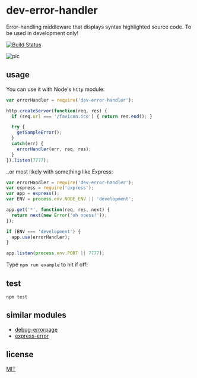# dev-error-handler

Error-handling middleware that displays syntax highlighted source code.
To be used in development only!

[![Build Status](https://travis-ci.org/alessioalex/dev-error-handler.svg)](https://travis-ci.org/alessioalex/dev-error-handler)

![pic](https://i.cloudup.com/R-TuJQXGkE-1200x1200.jpeg)

## usage

You can use it with Node's `http` module:

```js
var errorHandler = require('dev-error-handler');

http.createServer(function(req, res) {
  if (req.url === '/favicon.ico') { return res.end(); }

  try {
    getSampleError();
  }
  catch(err) {
    errorHandler(err, req, res);
  }
}).listen(7777);
```

..or most likely with something like Express:

```js
var errorHandler = require('dev-error-handler');
var express = require('express');
var app = express();
var ENV = process.env.NODE_ENV || 'development';

app.get('*', function(req, res, next) {
  return next(new Error('oh noess!'));
});

if (ENV === 'development') {
  app.use(errorHandler);
}

app.listen(process.env.PORT || 7777);
```

Type `npm run example` to hit if off!

## test

`npm test`

## similar modules

- [debug-errorpage](https://github.com/nzakas/debug-errorpage)
- [express-error](https://github.com/barc/express-error)

## license

[MIT](http://alessioalex.mit-license.org/)
